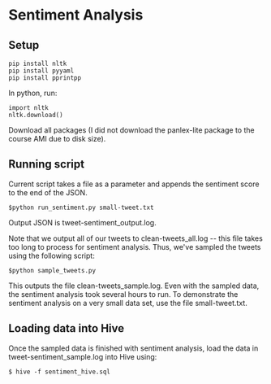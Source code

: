 # Sentiment Analysis

## Setup

```
pip install nltk
pip install pyyaml
pip install pprintpp
```

In python, run:

```
import nltk
nltk.download()
```

Download all packages (I did not download the panlex-lite package to the course AMI due to disk size).

## Running script

Current script takes a file as a parameter and appends the sentiment score to the end of the JSON.

```$python run_sentiment.py small-tweet.txt```

Output JSON is tweet-sentiment_output.log.

Note that we output all of our tweets to clean-tweets_all.log -- this file takes too long to process for sentiment analysis. Thus, we've sampled the tweets using the following script:

```$python sample_tweets.py```

This outputs the file clean-tweets_sample.log. Even with the sampled data, the sentiment analysis took several hours to run. To demonstrate the sentiment analysis on a very small data set, use the file small-tweet.txt.

## Loading data into Hive

Once the sampled data is finished with sentiment analysis, load the data in tweet-sentiment_sample.log into Hive using:

```$ hive -f sentiment_hive.sql```
